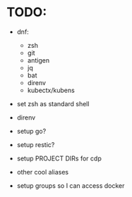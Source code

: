 # TODO: 
- dnf:
    - zsh
    - git
    - antigen
    - jq
    - bat
    - direnv
    - kubectx/kubens
    
- set zsh as standard shell
- direnv
- setup go?
- setup restic?
- setup PROJECT DIRs for cdp
- other cool aliases
- setup groups so I can access docker


